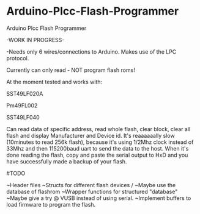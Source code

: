 # Arduino-Plcc-Flash-Programmer
Arduino Plcc Flash Programmer

-WORK IN PROGRESS-

-Needs only 6 wires/connections to Arduino. Makes use of the LPC protocol.

Currently can only read - NOT program flash roms!

At the moment tested and works with:

SST49LF020A

Pm49FL002

SST49LF040

Can read data of specific address, read whole flash, clear block, clear all flash and display Manufacturer and Device id.
It's reaaaaaally slow (10minutes to read 256k flash), because it's using 1/2Mhz clock instead of 33Mhz and then 115200baud uart to send the data to the host. When it's done reading the flash, copy and paste the serial output to HxD and you have successfully made a backup of your flash.

#TODO

~Header files
~Structs for different flash devices / ~Maybe use the database of flashrom
~Wrapper functions for structured "database"
~Maybe give a try @ VUSB instead of using serial.
~Implement buffers to load firmware to program the flash.
